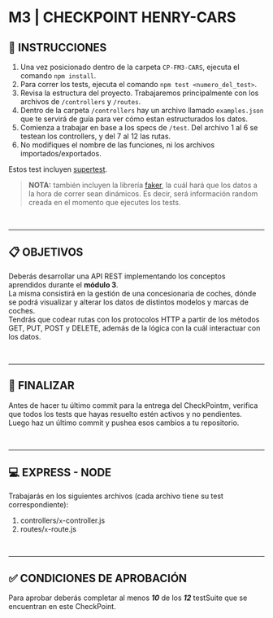 # **M3 | CHECKPOINT HENRY-CARS**

## **📌 INSTRUCCIONES**

1. Una vez posicionado dentro de la carpeta `CP-FM3-CARS`, ejecuta el comando `npm install`.
2. Para correr los tests, ejecuta el comando `npm test <numero_del_test>`.
3. Revisa la estructura del proyecto. Trabajaremos principalmente con los archivos de `/controllers` y `/routes`.
4. Dentro de la carpeta `/controllers` hay un archivo llamado `examples.json` que te servirá de guía para ver cómo estan estructurados los datos.
5. Comienza a trabajar en base a los specs de `/test`. Del archivo 1 al 6 se testean los controllers, y del 7 al 12 las rutas.
6. No modifiques el nombre de las funciones, ni los archivos importados/exportados.

Estos test incluyen [supertest](https://github.com/visionmedia/supertest).

> **NOTA:** también incluyen la librería [faker](https://fakerjs.dev/guide/usage.html), la cuál hará que los datos a la hora de correr sean dinámicos. Es decir, será información random creada en el momento que ejecutes los tests.

<br />

---

## **📋 OBJETIVOS**

Deberás desarrollar una API REST implementando los conceptos aprendidos durante el **módulo 3**.  
La misma consistirá en la gestión de una concesionaria de coches, dónde se podrá visualizar y alterar los datos de distintos modelos y marcas de coches.  
Tendrás que codear rutas con los protocolos HTTP a partir de los métodos GET, PUT, POST y DELETE, además de la lógica con la cuál interactuar con los datos.

<br />

---

## **🔎 FINALIZAR**

Antes de hacer tu último commit para la entrega del CheckPointm, verifica que todos los tests que hayas resuelto estén activos y no pendientes. Luego haz un último commit y pushea esos cambios a tu repositorio.

<br />

---

## **💻 EXPRESS - NODE**

Trabajarás en los siguientes archivos (cada archivo tiene su test correspondiente):

1. controllers/`x`-controller.js
2. routes/`x`-route.js

<br />

---

## **✅ CONDICIONES DE APROBACIÓN**

Para aprobar deberás completar al menos **_10_** de los **_12_** testSuite que se encuentran en este CheckPoint.
